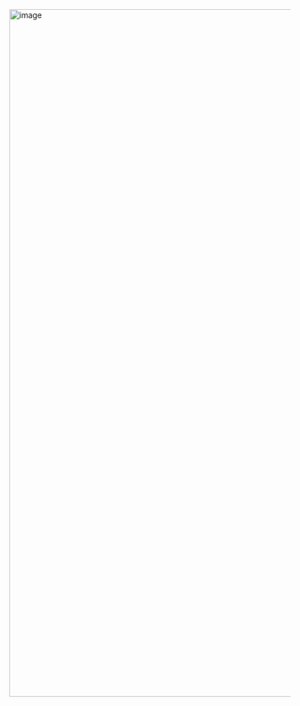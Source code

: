 <img width="1231" alt="image" src="https://github.com/user-attachments/assets/7eace9e9-ea53-4852-b746-1b39d0d9b776" />
